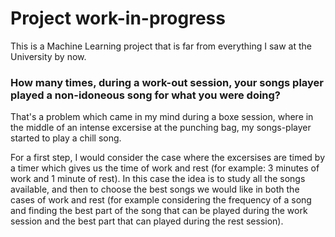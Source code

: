 # Project work-in-progress

This is a Machine Learning project that is far from everything I saw at the University by now.

### How many times, during a work-out session, your songs player played a non-idoneous song for what you were doing?
That's a problem which came in my mind during a boxe session, where in the middle of an intense excersise at the punching bag, my songs-player started 
to play a chill song. 

For a first step, I would consider the case where the excersises are timed by a timer which gives us the time of work and rest (for example: 3 minutes of work and 1 minute of rest). In this case the idea is to study all the songs available, and then to choose the best songs we would like in both the cases
of work and rest (for example considering the frequency of a song and finding the best part of the song that can be played during the work session and the
best part that can played during the rest session).

